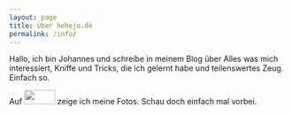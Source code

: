 ```yaml
---
layout: page
title: Über hehejo.de
permalink: /info/
---
```


Hallo, ich bin Johannes und schreibe in meinem Blog über Alles was mich interessiert, Kniffe und Tricks, die ich gelernt habe und teilenswertes Zeug.
Einfach so.

Auf <a href="http://www.flickr.com/photos/hehejo/" title="See my photos on Flickr!"><img src="https://s.yimg.com/pw/images/goodies/white-flickr.png" width="56" height="26" alt=""></a> zeige ich meine Fotos.
Schau doch einfach mal vorbei.




